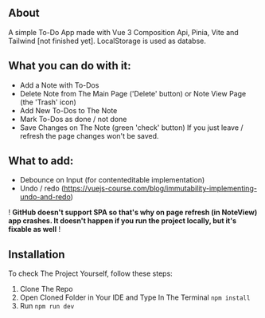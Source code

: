 ## About

A simple To-Do App made with Vue 3 Composition Api, Pinia, Vite and Tailwind [not finished yet].
LocalStorage is used as databse.

## What you can do with it:

- Add a Note with To-Dos
- Delete Note from The Main Page ('Delete' button) or Note View Page (the 'Trash' icon)
- Add New To-Dos to The Note
- Mark To-Dos as done / not done
- Save Changes on The Note (green 'check' button)
  If you just leave / refresh the page changes won't be saved.

## What to add:

- Debounce on Input (for contenteditable implementation)
- Undo / redo (https://vuejs-course.com/blog/immutability-implementing-undo-and-redo)

! **GitHub doesn't support SPA so that's why on page refresh (in NoteView) app crashes. It doesn't happen if you run the project locally, but it's fixable as well** !

## Installation

To check The Project Yourself, follow these steps:

1. Clone The Repo
2. Open Cloned Folder in Your IDE and Type In The Terminal `npm install`
3. Run `npm run dev`
